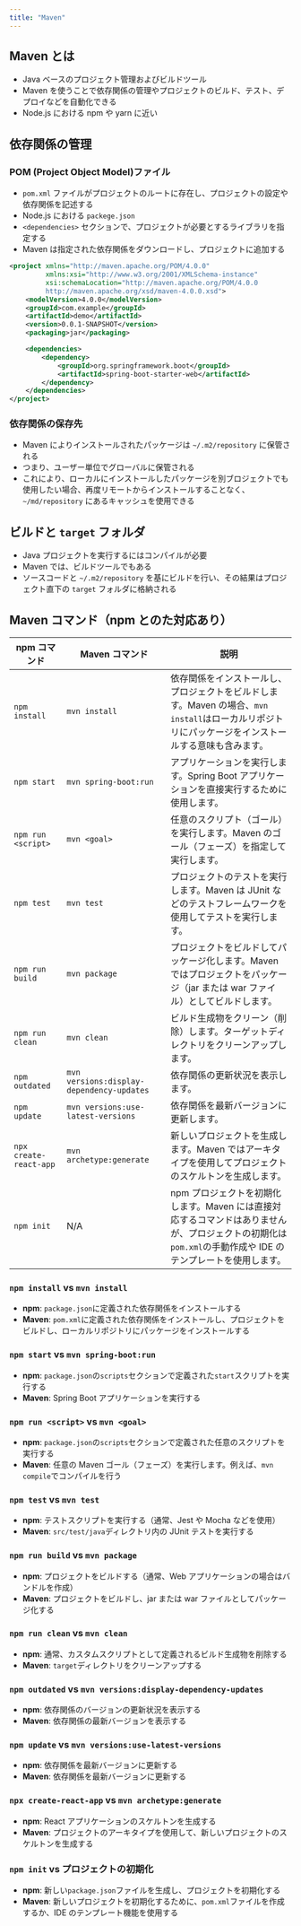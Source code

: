 ```yaml
---
title: "Maven"
---
```


## Maven とは

- Java ベースのプロジェクト管理およびビルドツール
- Maven を使うことで依存関係の管理やプロジェクトのビルド、テスト、デプロイなどを自動化できる
- Node.js における npm や yarn に近い

## 依存関係の管理

### POM (Project Object Model)ファイル

- `pom.xml` ファイルがプロジェクトのルートに存在し、プロジェクトの設定や依存関係を記述する
- Node.js における `packege.json`
- `<dependencies>` セクションで、プロジェクトが必要とするライブラリを指定する
- Maven は指定された依存関係をダウンロードし、プロジェクトに追加する

```xml
<project xmlns="http://maven.apache.org/POM/4.0.0"
         xmlns:xsi="http://www.w3.org/2001/XMLSchema-instance"
         xsi:schemaLocation="http://maven.apache.org/POM/4.0.0
         http://maven.apache.org/xsd/maven-4.0.0.xsd">
    <modelVersion>4.0.0</modelVersion>
    <groupId>com.example</groupId>
    <artifactId>demo</artifactId>
    <version>0.0.1-SNAPSHOT</version>
    <packaging>jar</packaging>

    <dependencies>
        <dependency>
            <groupId>org.springframework.boot</groupId>
            <artifactId>spring-boot-starter-web</artifactId>
        </dependency>
    </dependencies>
</project>
```

### 依存関係の保存先

- Maven によりインストールされたパッケージは `~/.m2/repository` に保管される
- つまり、ユーザー単位でグローバルに保管される
- これにより、ローカルにインストールしたパッケージを別ブロジェクトでも使用したい場合、再度リモートからインストールすることなく、`~/md/repository` にあるキャッシュを使用できる

## ビルドと `target` フォルダ

- Java プロジェクトを実行するにはコンパイルが必要
- Maven では、ビルドツールでもある
- ソースコードと `~/.m2/repository` を基にビルドを行い、その結果はプロジェクト直下の `target` フォルダに格納される

## Maven コマンド（npm とのた対応あり）

| **npm コマンド**       | **Maven コマンド**                        | **説明**                                                                                                                                                   |
| ---------------------- | ----------------------------------------- | ---------------------------------------------------------------------------------------------------------------------------------------------------------- |
| `npm install`          | `mvn install`                             | 依存関係をインストールし、プロジェクトをビルドします。Maven の場合、`mvn install`はローカルリポジトリにパッケージをインストールする意味も含みます。        |
| `npm start`            | `mvn spring-boot:run`                     | アプリケーションを実行します。Spring Boot アプリケーションを直接実行するために使用します。                                                                 |
| `npm run <script>`     | `mvn <goal>`                              | 任意のスクリプト（ゴール）を実行します。Maven のゴール（フェーズ）を指定して実行します。                                                                   |
| `npm test`             | `mvn test`                                | プロジェクトのテストを実行します。Maven は JUnit などのテストフレームワークを使用してテストを実行します。                                                  |
| `npm run build`        | `mvn package`                             | プロジェクトをビルドしてパッケージ化します。Maven ではプロジェクトをパッケージ（jar または war ファイル）としてビルドします。                              |
| `npm run clean`        | `mvn clean`                               | ビルド生成物をクリーン（削除）します。ターゲットディレクトリをクリーンアップします。                                                                       |
| `npm outdated`         | `mvn versions:display-dependency-updates` | 依存関係の更新状況を表示します。                                                                                                                           |
| `npm update`           | `mvn versions:use-latest-versions`        | 依存関係を最新バージョンに更新します。                                                                                                                     |
| `npx create-react-app` | `mvn archetype:generate`                  | 新しいプロジェクトを生成します。Maven ではアーキタイプを使用してプロジェクトのスケルトンを生成します。                                                     |
| `npm init`             | N/A                                       | npm プロジェクトを初期化します。Maven には直接対応するコマンドはありませんが、プロジェクトの初期化は`pom.xml`の手動作成や IDE のテンプレートを使用します。 |

### `npm install` vs `mvn install`

- **npm**: `package.json`に定義された依存関係をインストールする
- **Maven**: `pom.xml`に定義された依存関係をインストールし、プロジェクトをビルドし、ローカルリポジトリにパッケージをインストールする

### `npm start` vs `mvn spring-boot:run`

- **npm**: `package.json`の`scripts`セクションで定義された`start`スクリプトを実行する
- **Maven**: Spring Boot アプリケーションを実行する

### `npm run <script>` vs `mvn <goal>`

- **npm**: `package.json`の`scripts`セクションで定義された任意のスクリプトを実行する
- **Maven**: 任意の Maven ゴール（フェーズ）を実行します。例えば、`mvn compile`でコンパイルを行う

### `npm test` vs `mvn test`

- **npm**: テストスクリプトを実行する（通常、Jest や Mocha などを使用）
- **Maven**: `src/test/java`ディレクトリ内の JUnit テストを実行する

### `npm run build` vs `mvn package`

- **npm**: プロジェクトをビルドする（通常、Web アプリケーションの場合はバンドルを作成）
- **Maven**: プロジェクトをビルドし、jar または war ファイルとしてパッケージ化する

### `npm run clean` vs `mvn clean`

- **npm**: 通常、カスタムスクリプトとして定義されるビルド生成物を削除する
- **Maven**: `target`ディレクトリをクリーンアップする

### `npm outdated` vs `mvn versions:display-dependency-updates`

- **npm**: 依存関係のバージョンの更新状況を表示する
- **Maven**: 依存関係の最新バージョンを表示する

### `npm update` vs `mvn versions:use-latest-versions`

- **npm**: 依存関係を最新バージョンに更新する
- **Maven**: 依存関係を最新バージョンに更新する

### `npx create-react-app` vs `mvn archetype:generate`

- **npm**: React アプリケーションのスケルトンを生成する
- **Maven**: プロジェクトのアーキタイプを使用して、新しいプロジェクトのスケルトンを生成する

### `npm init` vs プロジェクトの初期化

- **npm**: 新しい`package.json`ファイルを生成し、プロジェクトを初期化する
- **Maven**: 新しいプロジェクトを初期化するために、`pom.xml`ファイルを作成するか、IDE のテンプレート機能を使用する
